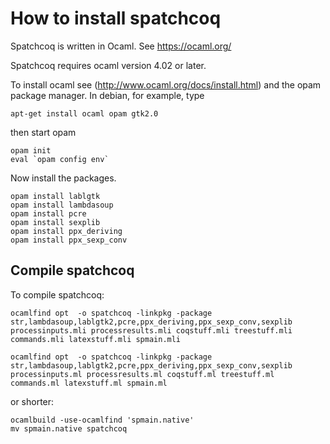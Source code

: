 # How to install spatchcoq

Spatchcoq is written in Ocaml.  See https://ocaml.org/

Spatchcoq requires ocaml version 4.02 or later.

To install ocaml see (http://www.ocaml.org/docs/install.html) and the opam package manager.  In debian, for example, type

    apt-get install ocaml opam gtk2.0

then start opam

    opam init
    eval `opam config env`

Now install the packages.

    opam install lablgtk
    opam install lambdasoup
    opam install pcre
    opam install sexplib
    opam install ppx_deriving
    opam install ppx_sexp_conv
    

## Compile spatchcoq

To compile spatchcoq:

    ocamlfind opt  -o spatchcoq -linkpkg -package str,lambdasoup,lablgtk2,pcre,ppx_deriving,ppx_sexp_conv,sexplib  processinputs.mli processresults.mli coqstuff.mli treestuff.mli commands.mli latexstuff.mli spmain.mli

    ocamlfind opt  -o spatchcoq -linkpkg -package str,lambdasoup,lablgtk2,pcre,ppx_deriving,ppx_sexp_conv,sexplib  processinputs.ml processresults.ml coqstuff.ml treestuff.ml commands.ml latexstuff.ml spmain.ml 

or shorter:
    
    ocamlbuild -use-ocamlfind 'spmain.native'
    mv spmain.native spatchcoq